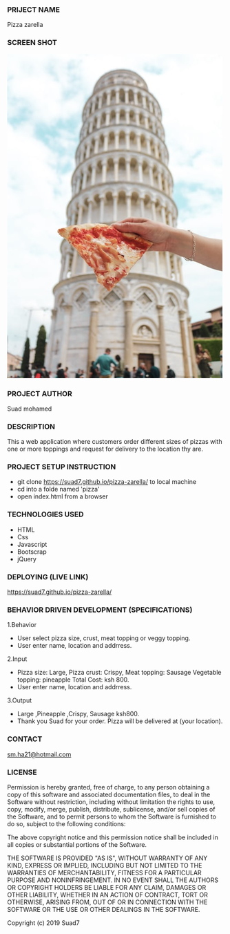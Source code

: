 ### PRIJECT NAME
Pizza zarella
### SCREEN SHOT
![screenshot](images/plash6.jpeg)
### PROJECT AUTHOR
Suad mohamed
### DESCRIPTION
This a web application where customers order different sizes of pizzas with one or more toppings and request for delivery to the location thy are.
### PROJECT SETUP INSTRUCTION
- git clone https://suad7.github.io/pizza-zarella/ to local machine
- cd into a folde named 'pizza'
- open index.html from a browser
### TECHNOLOGIES USED
- HTML
- Css
- Javascript
- Bootscrap
- jQuery
### DEPLOYING (LIVE LINK)
https://suad7.github.io/pizza-zarella/
### BEHAVIOR DRIVEN DEVELOPMENT (SPECIFICATIONS)
1.Behavior
- User select pizza size, crust, meat topping or veggy topping.
- User enter name, location and addrress.

2.Input
- Pizza size: Large, Pizza crust: Crispy, Meat     topping: Sausage Vegetable topping: pineapple     Total Cost: ksh 800.
- User enter name, location and addrress.

3.Output
- Large ,Pineapple ,Crispy, Sausage ksh800.
- Thank you Suad for your order. Pizza will be delivered at (your location).
### CONTACT 
sm.ha21@hotmail.com
### LICENSE 
Permission is hereby granted, free of charge, to any person obtaining a copy of this software and associated documentation files, to deal in the Software without restriction, including without limitation the rights to use, copy, modify, merge, publish, distribute, sublicense, and/or sell copies of the Software, and to permit persons to whom the Software is furnished to do so, subject to the following conditions:

The above copyright notice and this permission notice shall be included in all copies or substantial portions of the Software.

THE SOFTWARE IS PROVIDED "AS IS", WITHOUT WARRANTY OF ANY KIND, EXPRESS OR IMPLIED, INCLUDING BUT NOT LIMITED TO THE WARRANTIES OF MERCHANTABILITY, FITNESS FOR A PARTICULAR PURPOSE AND NONINFRINGEMENT. IN NO EVENT SHALL THE AUTHORS OR COPYRIGHT HOLDERS BE LIABLE FOR ANY CLAIM, DAMAGES OR OTHER LIABILITY, WHETHER IN AN ACTION OF CONTRACT, TORT OR OTHERWISE, ARISING FROM, OUT OF OR IN CONNECTION WITH THE SOFTWARE OR THE USE OR OTHER DEALINGS IN THE SOFTWARE.

Copyright (c) 2019 Suad7
